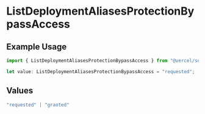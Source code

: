 # ListDeploymentAliasesProtectionBypassAccess

## Example Usage

```typescript
import { ListDeploymentAliasesProtectionBypassAccess } from "@vercel/sdk/models/listdeploymentaliasesop.js";

let value: ListDeploymentAliasesProtectionBypassAccess = "requested";
```

## Values

```typescript
"requested" | "granted"
```